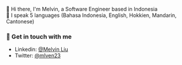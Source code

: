 👋 Hi there, I'm Melvin, a Software Engineer based in Indonesia  
👅 I speak 5 languages (Bahasa Indonesia, English, Hokkien, Mandarin, Cantonese)

### 💬 Get in touch with me
- Linkedin: [@Melvin Liu](https://www.linkedin.com/in/melvin-liu/)
- Twitter: [@mlven23](https://twitter.com/mlven23)
